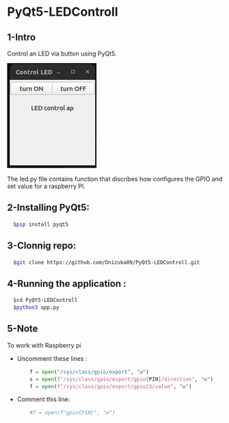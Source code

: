 # PyQt5-LEDControll
## 1-Intro
Control an LED via button using PyQt5.

![image](images/app.png)

The led.py file contains function that discribes how configures the GPIO and set value for a raspberry PI.


## 2-Installing PyQt5:
```bash
  $pip install pyqt5
``` 
## 3-Clonnig repo:
```bash
  $git clone https://github.com/Onizuka09/PyQt5-LEDControll.git
``` 
## 4-Running the application : 
```bash
  $cd PyQt5-LEDControll
  $python3 app.py
```
## 5-Note 
To work with Raspberry pi 

- Uncomment these lines :

  ```python
      f = open("/sys/class/gpio/export", "w")
      s = open(f"/sys/class/gpio/export/gpio{PIN}/direction", "w")
      f = open(f"/sys/class/gpio/export/gpio23/value", "w")
  ```

- Comment this line: 

  ```python
      #f = open(f"gpio{PIN}", "w")
  ```
